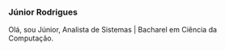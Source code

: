 ### Júnior Rodrigues
Olá, sou Júnior, Analista de Sistemas | Bacharel em Ciência da Computação.
<h2>
  
